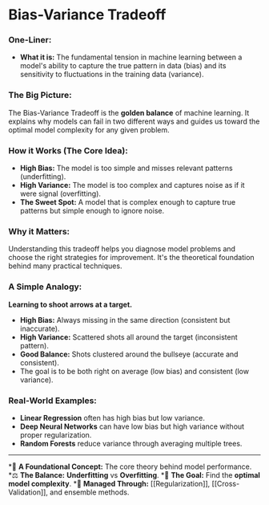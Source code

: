 # Bias-Variance Tradeoff

### One-Liner:
*   **What it is:** The fundamental tension in machine learning between a model's ability to capture the true pattern in data (bias) and its sensitivity to fluctuations in the training data (variance).

### The Big Picture:
The Bias-Variance Tradeoff is the **golden balance** of machine learning. It explains why models can fail in two different ways and guides us toward the optimal model complexity for any given problem.

### How it Works (The Core Idea):
- **High Bias:** The model is too simple and misses relevant patterns (underfitting).
- **High Variance:** The model is too complex and captures noise as if it were signal (overfitting).
- **The Sweet Spot:** A model that is complex enough to capture true patterns but simple enough to ignore noise.

### Why it Matters:
Understanding this tradeoff helps you diagnose model problems and choose the right strategies for improvement. It's the theoretical foundation behind many practical techniques.

### A Simple Analogy:
**Learning to shoot arrows at a target.**
*   **High Bias:** Always missing in the same direction (consistent but inaccurate).
*   **High Variance:** Scattered shots all around the target (inconsistent pattern).
*   **Good Balance:** Shots clustered around the bullseye (accurate and consistent).
*   The goal is to be both right on average (low bias) and consistent (low variance).

### Real-World Examples:
*   **Linear Regression** often has high bias but low variance.
*   **Deep Neural Networks** can have low bias but high variance without proper regularization.
*   **Random Forests** reduce variance through averaging multiple trees.

---
*🌳 **A Foundational Concept:** The core theory behind model performance.
*⚖️ **The Balance:** **Underfitting** vs **Overfitting**.
*🎯 **The Goal:** Find the **optimal model complexity**.
*🔧 **Managed Through:** [[Regularization]], [[Cross-Validation]], and ensemble methods.
